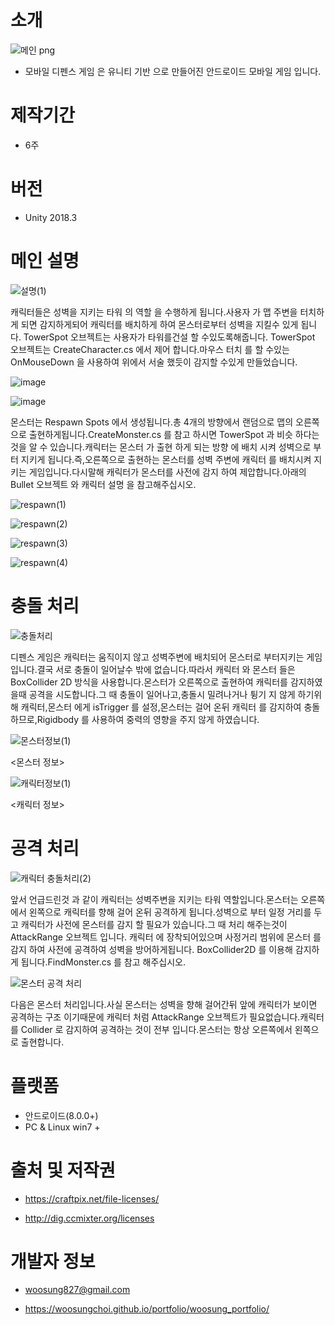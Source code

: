 # 소개 

![메인 png](https://user-images.githubusercontent.com/11676387/62414359-2de57a80-b655-11e9-9d26-fb7214cde3bf.jpg)


- 모바일 디펜스 게임 은 유니티 기반 으로 만들어진 안드로이드 모바일 게임 입니다.

# 제작기간

- 6주 

# 버전

- Unity 2018.3

# 메인 설명


![설명(1)](https://user-images.githubusercontent.com/11676387/62472727-4f23a380-b7da-11e9-91aa-c372de7ac33e.png)

캐릭터들은 성벽을 지키는 타워 의 역할 을 수행하게 됩니다.사용자 가 맵 주변을 터치하게 되면 감지하게되어 캐릭터를 배치하게 하여 몬스터로부터 성벽을 지킬수 있게 됩니다. TowerSpot 오브젝트는 사용자가 타워를건설 할 수있도록해줍니다. TowerSpot 오브젝트는 CreateCharacter.cs 에서 제어 합니다.마우스 터치 를 할 수있는 OnMouseDown 을 사용하여 위에서 서술 했듯이 감지할 수있게 만들었습니다. 

![image](https://user-images.githubusercontent.com/11676387/62420842-f833a680-b6d3-11e9-9c8f-24c1fe7736c1.png)

   
![image](https://user-images.githubusercontent.com/11676387/62420875-84de6480-b6d4-11e9-9a3f-b7d86a89c958.png)
    
몬스터는  Respawn Spots 에서 생성됩니다.총 4개의 방향에서 랜덤으로 맵의 오른쪽 으로 출현하게됩니다.CreateMonster.cs 를 참고 하시면 TowerSpot 과 비슷 하다는 것을 알 수 있습니다.캐릭터는 몬스터 가 출현 하게 되는 방향 에 배치 시켜 성벽으로 부터 지키게 됩니다.즉,오른쪽으로 출현하는 몬스터를 성벽 주변에 캐릭터 를 배치시켜 지키는 게임입니다.다시말해 캐릭터가 몬스터를 사전에 감지 하여 제압합니다.아래의 Bullet 오브젝트 와 캐릭터 설명 을 참고해주십시오.

   
![respawn(1)](https://user-images.githubusercontent.com/11676387/62472049-e2f47000-b7d8-11e9-8662-37510714a239.png)

![respawn(2)](https://user-images.githubusercontent.com/11676387/62472029-db34cb80-b7d8-11e9-8d04-fd346c46557b.png)

![respawn(3)](https://user-images.githubusercontent.com/11676387/62472032-dcfe8f00-b7d8-11e9-90c8-1fbe4327916e.png)

![respawn(4)](https://user-images.githubusercontent.com/11676387/62472036-de2fbc00-b7d8-11e9-975e-ac0690663b37.png)


# 충돌 처리   


![충돌처리](https://user-images.githubusercontent.com/11676387/62475842-df64e700-b7e0-11e9-8548-c0a54ac2425c.png)




디펜스 게임은 캐릭터는 움직이지 않고 성벽주변에 배치되어 몬스터로 부터지키는 게임입니다.결국 서로 충돌이 일어날수 밖에 없습니다.따라서 캐릭터 와 몬스터 들은 BoxCollider 2D 방식을 사용합니다.몬스터가 오른쪽으로 출현하여 캐릭터를 감지하였을때 공격을 시도합니다.그 때 충돌이 일어나고,충돌시 밀려나거나 튕기 지 않게 하기위해 캐릭터,몬스터 에게 isTrigger 를 설정,몬스터는 걸어 온뒤 캐릭터 를 감지하여 충돌하므로,Rigidbody 를 사용하여 중력의 영향을 주지 않게 하였습니다.


![몬스터정보(1)](https://user-images.githubusercontent.com/11676387/62474944-f60a3e80-b7de-11e9-96f3-43dfaff04485.png)

<몬스터 정보>

![캐릭터정보(1)](https://user-images.githubusercontent.com/11676387/62475136-6913b500-b7df-11e9-8903-cefbe2321612.png)

<캐릭터 정보>


# 공격 처리

![캐릭터 충돌처리(2)](https://user-images.githubusercontent.com/11676387/62476630-5cdd2700-b7e2-11e9-8d09-8402ac6004a6.png)

앞서 언급드린것 과 같이 캐릭터는 성벽주변을 지키는 타워 역할입니다.몬스터는 오른쪽에서 왼쪽으로 캐릭터를 향해 걸어 온뒤 공격하게 됩니다.성벽으로 부터 일정 거리를 두고 캐릭터가 사전에 몬스터를 감지 할 필요가 있습니다.그 때 처리 해주는것이 AttackRange 오브젝트 입니다. 캐릭터 에 장착되어있으며 사정거리 범위에 몬스터 를 감지 하여 사전에 공격하여 성벽을 방어하게됩니다. BoxCollider2D 를 이용해 감지하게 됩니다.FindMonster.cs 를 참고 해주십시오.


![몬스터 공격 처리](https://user-images.githubusercontent.com/11676387/62477002-0b816780-b7e3-11e9-981f-1e0d71358d29.png)


다음은 몬스터 처리입니다.사실 몬스터는 성벽을 향해 걸어간뒤 앞에 캐릭터가 보이면 공격하는 구조 이기때문에 캐릭터 처럼 AttackRange 오브젝트가 필요없습니다.캐릭터를 Collider 로 감지하여 공격하는 것이 전부 입니다.몬스터는 항상 오른쪽에서 왼쪽으로 출현합니다.



# 플랫폼
  
  - 안드로이드(8.0.0+)
  - PC & Linux win7 + 
 
 
# 출처 및 저작권

  - https://craftpix.net/file-licenses/
  
  - http://dig.ccmixter.org/licenses
  
  
# 개발자 정보

 - woosung827@gmail.com
 
 - https://woosungchoi.github.io/portfolio/woosung_portfolio/

 
 
 
 



